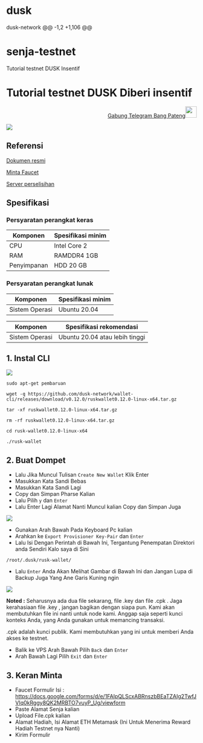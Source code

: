 # dusk
dusk-network
@@ -1,2 +1,106 @@
#  senja-testnet
Tutorial testnet DUSK Insentif
#  Tutorial testnet DUSK Diberi insentif

<p style="font-size:14px" align="right">
<a href="https://t.me/bangpateng_airdrop" target="_blank">Gabung Telegram Bang Pateng<img src="https://user-images.githubusercontent.com/50621007/183283867-56b4d69f-bc6e- 4939-b00a-72aa019d1aea.png" width="30"/></a>
</p>

<p align="pusat">
  <img height="auto" width="auto" src="https://user-images.githubusercontent.com/38981255/202432156-50a53f84-3d5d-40da-950c-0d9e62c2e4b4.jpg">
</p>

##  Referensi

[ Dokumen resmi ](https://dusk.network/pages/incentivized-testnet#Wallet)

[ Minta Faucet ](https://docs.google.com/forms/d/e/1FAIpQLScxABRnszbBEaTZAIg2TwfJVIq0kRggy8QK2MRBTO7vuyP_Ug/viewform)

[ Server perselisihan ](https://discord.gg/dusknetwork)

##  Spesifikasi

###  Persyaratan perangkat keras

| Komponen | Spesifikasi minim |
|---------|------------------------|
|CPU|Intel Core 2|
|RAM|RAMDDR4 1GB|
|Penyimpanan|HDD 20 GB|

###  Persyaratan perangkat lunak

| Komponen | Spesifikasi minim |
|---------|------------------------|
|Sistem Operasi|Ubuntu 20.04|

| Komponen | Spesifikasi rekomendasi |
|---------|------------------------|
|Sistem Operasi|Ubuntu 20.04 atau lebih tinggi|

##  1. Instal CLI

<p align="pusat">
  <img height="auto" width="auto" src="https://user-images.githubusercontent.com/38981255/202432162-68e7828e-e917-4636-83a4-5c7969356313.png">
</p>

```
sudo apt-get pembaruan
```
```
wget -q https://github.com/dusk-network/wallet-cli/releases/download/v0.12.0/ruskwallet0.12.0-linux-x64.tar.gz
```
```
tar -xf ruskwallet0.12.0-linux-x64.tar.gz
```
```
rm -rf ruskwallet0.12.0-linux-x64.tar.gz
```
```
cd rusk-wallet0.12.0-linux-x64
```
```
./rusk-wallet
```

##  2. Buat Dompet

- Lalu Jika Muncul Tulisan `Create New Wallet` Klik Enter
- Masukkan Kata Sandi Bebas
- Masukkan Kata Sandi Lagi
- Copy dan Simpan Pharse Kalian
- Lalu Pilih `y` dan `Enter`
- Lalu Enter Lagi Alamat Nanti Muncul kalian Copy dan Simpan Juga

<p align="pusat">
  <img height="auto" width="auto" src="https://user-images.githubusercontent.com/38981255/202432143-2ca75493-230f-441a-9389-7165b80019f0.jpg">
</p>

- Gunakan Arah Bawah Pada Keyboard Pc kalian
- Arahkan ke `Export Provisioner Key-Pair` dan `Enter`
- Lalu Isi Dengan Perintah di Bawah Ini, Tergantung Penempatan Direktori anda Sendiri Kalo saya di Sini

```
/root/.dusk/rusk-wallet/
```
- Lalu `Enter` Anda Akan Melihat Gambar di Bawah Ini dan Jangan Lupa di Backup Juga Yang Ane Garis Kuning ngin

<p align="pusat">
  <img height="auto" width="auto" src="https://user-images.githubusercontent.com/38981255/202432152-3e5578a6-9b21-4cd2-adab-8b132fd111d4.PNG">
</p>

**Noted :** Seharusnya ada dua file sekarang, file .key dan file .cpk . Jaga kerahasiaan file .key , jangan bagikan dengan siapa pun. Kami akan membutuhkan file ini nanti untuk node kami. Anggap saja seperti kunci konteks Anda, yang Anda gunakan untuk memancing transaksi.

.cpk adalah kunci publik. Kami membutuhkan yang ini untuk memberi Anda akses ke testnet.


- Balik ke VPS Arah Bawah Pilih `Back` dan `Enter`
- Arah Bawah Lagi Pilih `Exit` dan `Enter`

##  3. Keran Minta

- Faucet Formulir Isi : https://docs.google.com/forms/d/e/1FAIpQLScxABRnszbBEaTZAIg2TwfJVIq0kRggy8QK2MRBTO7vuyP_Ug/viewform
- Paste Alamat Senja kalian
- Upload File.cpk kalian
- Alamat Hadiah, Isi Alamat ETH Metamask (Ini Untuk Menerima Reward Hadiah Testnet nya Nanti)
- Kirim Formulir
